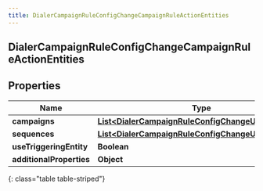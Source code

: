 ```yaml
---
title: DialerCampaignRuleConfigChangeCampaignRuleActionEntities
---
```

## DialerCampaignRuleConfigChangeCampaignRuleActionEntities


## Properties

| Name | Type | Description | Notes |
| ------------ | ------------- | ------------- | ------------- |
| **campaigns** | [**List&lt;DialerCampaignRuleConfigChangeUriReference&gt;**](DialerCampaignRuleConfigChangeUriReference.html) |  |  [optional] |
| **sequences** | [**List&lt;DialerCampaignRuleConfigChangeUriReference&gt;**](DialerCampaignRuleConfigChangeUriReference.html) |  |  [optional] |
| **useTriggeringEntity** | **Boolean** |  |  [optional] |
| **additionalProperties** | **Object** |  |  [optional] |
{: class="table table-striped"}




